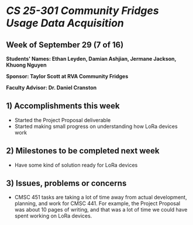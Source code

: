 # *CS 25-301 Community Fridges Usage Data Acquisition*

## Week of September 29 (7 of 16)

**Students' Names: Ethan Leyden, Damian Ashjian, Jermane Jackson, Khuong Nguyen**

**Sponsor: Taylor Scott at RVA Community Fridges**

**Faculty Advisor: Dr. Daniel Cranston**

## 1) Accomplishments this week ##
   - Started the Project Proposal deliverable
   - Started making small progress on understanding how LoRa devices work

## 2) Milestones to be completed next week ##
   - Have some kind of solution ready for LoRa devices

## 3) Issues, problems or concerns ##
   - CMSC 451 tasks are taking a lot of time away from actual development, planning, and work for CMSC 441. For example, the Project Proposal was about 10 pages of writing, and that was a lot of time we could have spent working on LoRa devices. 
   
